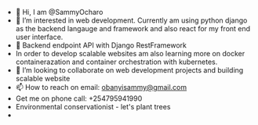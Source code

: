 - 👋 Hi, I am @SammyOcharo
- 👀 I’m interested in web development. Currently am using python django as the backend langauge and framework and also react for my front end user interface.
- 🌱 Backend endpoint API with Django RestFramework 
- In order to develop scalable websites am also learning more on docker containerazation and container orchestration with kubernetes.
- 💞️ I’m looking to collaborate on web development projects and building scalable website
- 📫 How to reach on email: obanyisammy@gmail.com
- Get me on phone call: +254795941990
- Environmental conservationist - let's plant trees
- 

